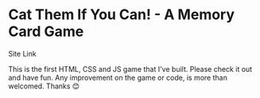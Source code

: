 <h1>Cat Them If You Can! - A Memory Card Game</h1>
     <a
        href="https://github.com/mattdavis06/cat-them-if-you-can"
        target="_blank"
        ><i class="fab fa-github"></i
      ></a>
<a href:"https://brave-raman-45a941.netlify.app/">Site Link</a>
<p>This is the first HTML, CSS and JS game that I've built. Please check it out and have fun. Any improvement on the game or code, is more than welcomed. Thanks 😊</p>

